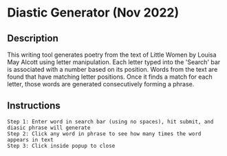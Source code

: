 # Diastic Generator (Nov 2022)

## Description
This writing tool generates poetry from the text of Little Women by Louisa May Alcott using letter manipulation. Each letter typed into the 'Search' bar is associated with a number based on its position. Words from the text are found that have matching letter positions. Once it finds a match for each letter, those words are generated consecutively forming a phrase.  
             
## Instructions
    Step 1: Enter word in search bar (using no spaces), hit submit, and diasic phrase will generate
    Step 2: Click any word in phrase to see how many times the word appears in text
    Step 3: Click inside popup to close
